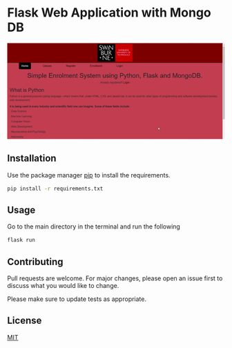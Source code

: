 # Flask Web Application with Mongo DB

![alt text](https://github.com/haxamxam/Flask_WebApplication_MongoDB/blob/main/flask_website.gif)

## Installation

Use the package manager [pip](https://pip.pypa.io/en/stable/) to install the requirements.

```bash
pip install -r requirements.txt
```

## Usage

Go to the main directory in the terminal and run the following

```python
flask run
```

## Contributing
Pull requests are welcome. For major changes, please open an issue first to discuss what you would like to change.

Please make sure to update tests as appropriate.

## License
[MIT](https://choosealicense.com/licenses/mit/)
